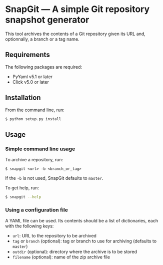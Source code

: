 # SnapGit — A simple Git repository snapshot generator

This tool archives the contents of a Git repository given its URL and, optionnally, a branch or a tag name.

## Requirements

The following packages are required:

- PyYaml v5.1 or later
- Click v5.0 or later

## Installation

From the command line, run:
```bash
$ python setup.py install
```

## Usage

### Simple command line usage

To archive a repository, run:
```
$ snapgit <url> -b <branch_or_tag>
```
If the `-b` is not used, SnapGit defaults to `master`.

To get help, run:
```bash
$ snapgit --help
```

### Using a configuration file

A YAML file can be used. Its contents should be a list of dictionaries, each with the following keys:

- `url`: URL to the repository to be archived
- `tag` or `branch` (optional): tag or branch to use for archiving (defaults to `master`)
- `outdir` (optional): directory where the archive is to be stored
- `filename` (optional): name of the zip archive file
